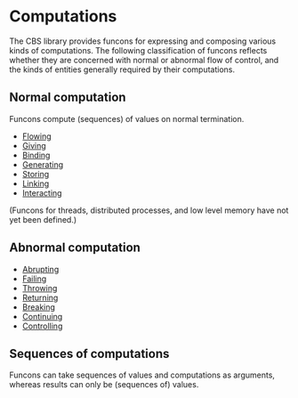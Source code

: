 Computations
============

The CBS library provides funcons for expressing and composing various kinds of
computations. The following classification of funcons reflects whether they
are concerned with normal or abnormal flow of control, and the kinds of
entities generally required by their computations.

Normal computation
------------------

Funcons compute (sequences) of values on normal termination.

- [Flowing]
- [Giving]
- [Binding]
- [Generating]
- [Storing]
- [Linking]
- [Interacting]

(Funcons for threads, distributed processes, and low level memory have not yet
been defined.)

Abnormal computation
--------------------

- [Abrupting]
- [Failing]
- [Throwing]
- [Returning]
- [Breaking]
- [Continuing]
- [Controlling]

Sequences of computations
-------------------------

Funcons can take sequences of values and computations as arguments, 
whereas results can only be (sequences of) values. 


[flowing]: Normal/Flowing/index.html
[giving]: Normal/Giving/index.html
[binding]: Normal/Binding/index.html
[generating]: Normal/Generating/index.html
[storing]: Normal/Storing/index.html
[linking]: Normal/Linking/index.html
[interacting]: Normal/Interacting/index.html

[abrupting]: Abnormal/Abrupting/index.html
[failing]: Abnormal/Failing/index.html
[throwing]: Abnormal/Throwing/index.html
[returning]: Abnormal/Returning/index.html
[breaking]: Abnormal/Breaking/index.html
[continuing]: Abnormal/Continuing/index.html
[controlling]: Abnormal/Controlling/index.html
